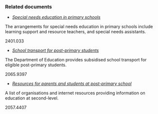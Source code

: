 ###  Related documents

  * [ _Special needs education in primary schools_ ](/en/education/special-education-needs/special-needs-education-primary-schools/)

The arrangements for special needs education in primary schools include
learning support and resource teachers, and special needs assistants.

2401.033

  * [ _School transport for post-primary students_ ](/en/education/primary-and-post-primary-education/going-to-post-primary-school/post-primary-school-transport-scheme/)

The Department of Education provides subsidised school transport for eligible
post-primary students.

2065.9397

  * [ _Resources for parents and students at post-primary school_ ](/en/education/primary-and-post-primary-education/going-to-post-primary-school/organisations-and-resources-for-post-primary-schools/)

A list of organisations and internet resources providing information on
education at second-level.

2057.4407

